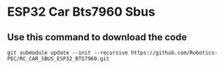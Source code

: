 # ESP32 Car Bts7960 Sbus

## Use this command to download the code

`git submodule update --init --recursive https://github.com/Robotics-PEC/RC_CAR_SBUS_ESP32_BTS7960.git`

